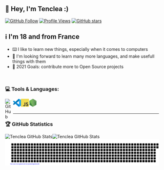 ## 👋 Hey, I'm Tenclea :)

<!-- [![GitHub Website](https://img.shields.io/website?down_color=FC0000&down_message=Offline (for now)&label=tenclea.github.io&style=for-the-badge&up_color=24FF00&up_message=Online&url=https%3A%2F%2Ftenclea.github.io)](https://tenclea.github.io) -->
[![GitHub Follow](https://img.shields.io/github/followers/Tenclea?color=7B16FF&label=GitHub%20Followers&logo=github&logoColor=7B16FF)](https://github.com/Tenclea?tab=followers)
[![Profile Views](https://komarev.com/ghpvc/?username=tenclea)](https://github.com/tenclea)
[![GitHub stars](https://img.shields.io/github/stars/tenclea)](https://github.com/tenclea)
<!-- [![Telegram Channel](https://img.shields.io/badge/Tenclea%20Channel-Join-26A5E4?style=for-the-badge&logo=telegram)](https://t.me/Tenclea_Channel) -->

## ℹ️ I'm 18 and from France

- ⌨️ I like to learn new things, especially when it comes to computers
- 🔄 I'm looking forward to learn many more languages, and make usefull things with them
- 🎯 2021 Goals: contribute more to Open Source projects
<br />

### 💻 Tools & Languages:

[<img align="left" alt="GitHub" width="26px" src="https://cdn1.iconfinder.com/data/icons/smallicons-logotypes/32/github-512.png" />][GitHub]
[<img align="left" alt="Visual Studio Code" width="26px" src="https://raw.githubusercontent.com/github/explore/80688e429a7d4ef2fca1e82350fe8e3517d3494d/topics/visual-studio-code/visual-studio-code.png" />][VSCode]
[<img align="left" alt="JavaScript" width="26px" src="https://raw.githubusercontent.com/github/explore/80688e429a7d4ef2fca1e82350fe8e3517d3494d/topics/javascript/javascript.png" />][JS]
[<img align="left" alt="Node.js" width="26px" src="https://raw.githubusercontent.com/github/explore/80688e429a7d4ef2fca1e82350fe8e3517d3494d/topics/nodejs/nodejs.png" />][NodeJS]

<br />
<br />

---

### 🏆 GitHub Statistics

<img align="left" alt="Tenclea GitHub Stats" src="https://github-readme-stats-sakujes.vercel.app/api?username=Tenclea&include_all_commits=true&show_icons=true&hide_border=true&hide_title=true&count_private=true&theme=dark" />
<img align="left" alt="Tenclea GitHub Stats" src="https://github-readme-streak-stats.herokuapp.com/?user=Tenclea&theme=dark&hide_border=true" />
<img align="left" alt="Tenclea GitHub Stats" src="gitartwork.svg" />

[GitHub]: https://github.com
[VSCode]: https://code.visualstudio.com
[JS]: https://www.javascript.com
[NodeJS]: https://nodejs.org
